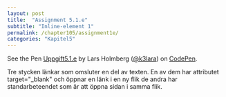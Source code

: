 ```yaml
---
layout: post
title:  "Assignment 5.1.e"
subtitle: "Inline-element 1"
permalink: /chapter105/assignment1e/
categories: "Kapitel5"
---
```

<p data-height="720" data-theme-id="light" data-slug-hash="MpPYrj" data-default-tab="html,result" data-user="k3lara" data-embed-version="2" data-pen-title="Uppgift5.1.e" class="codepen">See the Pen <a href="http://codepen.io/k3lara/pen/MpPYrj/">Uppgift5.1.e</a> by Lars Holmberg (<a href="http://codepen.io/k3lara">@k3lara</a>) on <a href="http://codepen.io">CodePen</a>.</p>
<script async src="https://production-assets.codepen.io/assets/embed/ei.js"></script>
<figcaption>Tre stycken länkar som omsluter en del av texten. En av dem har attributet target="_blank" och öppnar en länk i en ny flik de andra har standarbeteendet som är att öppna sidan i samma flik.  </figcaption>
